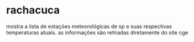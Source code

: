 # rachacuca
mostra a lista de estações meteorológicas de sp e suas respectivas temperaturas atuais. 
as informações são retiradas diretamente do site cge
